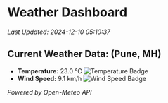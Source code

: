 
# Weather Dashboard

_Last Updated: 2024-12-10 05:10:37_

## Current Weather Data: (Pune, MH)
- **Temperature:** 23.0 °C ![Temperature Badge](https://img.shields.io/badge/Temperature-Medium%20Temp-green)
- **Wind Speed:** 9.1 km/h ![Wind Speed Badge](https://img.shields.io/badge/Wind%20Speed-Low%20Wind-blue)

*Powered by Open-Meteo API*
